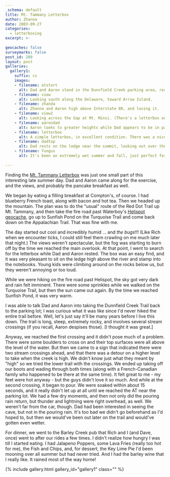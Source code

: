 ```yaml
---
_schema: default
title: Mt. Tammany Letterbox
author: Zhanna
date: 2003-09-27
categories:
  - letterboxing
excerpt: >- 
  
geocaches: false
surveymarks: false
post_id: 289
layout: post  
galleries:
  gallery1:
    suffix: cs
    images:
    - filename: atstart
      alt: Dad and Aaron stand in the Dunnfield Creek parking area, ready for adventure!
    - filename: view
      alt: Looking south along the Delaware, toward Arrow Island.
    - filename: zhanda
      alt: Zhanna and Aaron high above Interstate 80, and loving it.
    - filename: view2
      alt: Looking across the Gap at Mt. Minsi. (There's a letterbox on that mountain, too.)
    - filename: aarondad
      alt: Aaron looks to greater heights while Dad appears to be in pain.
    - filename: letterbox
      alt: A simple letterbox, in excellent condition. There was a nicely carved DWGNRA stamp to add to my notebook.  
    - filename: dadtop
      alt: Dad rests on the ledge near the summit, looking out over the river and the highways.    
    - filename: fungus
      alt: It's been an extremely wet summer and fall, just perfect for mushrooms. We saw plenty on our hike.                  
             
---
```


Finding the [Mt. Tammany Letterbox](https://www.geocities.ws/rainforest/canopy/7962/tamanny.htm) was just one small part of this interesting late summer day. Dad and Aaron came along for the exercise, and the views, and probably the pancake breakfast as well. 

We began by eating a filling breakfast at Compton's, of course. I had blueberry French toast, along with bacon and hot tea. Then we headed up the mountain. The plan was to do the "usual" route of the Red Dot Trail up Mt. Tammany, and then take the fire road past Waterboy's [Helispot geocache](https://www.geocaching.com/geocache/GC276E), go up to Sunfish Pond on the Turquoise Trail and come back down on the Appalachian Trail. That was fine with me. 

The day started out cool and incredibly humid ... and _the bugs_!!! (Like Rich when we encounter ticks, I could still feel them crawling on me much later that night.) The views weren't spectacular, but the fog was starting to burn off by the time we reached the main overlook. At that point, I went to search for the letterbox while Dad and Aaron rested. The box was an easy find, and it was very pleasant to sit on the ledge high above the river and stamp into the notebooks. Young kids were climbing around on the rocks below us, but they weren't annoying or too loud.

While we were hiking on the fire road past Helispot, the sky got very dark and rain felt imminent. There were some sprinkles while we walked on the Turquoise Trail, but then the sun came out again. By the time we reached Sunfish Pond, it was very warm. 

I was able to talk Dad and Aaron into taking the Dunnfield Creek Trail back to the parking lot; I was curious what it was like since I'd never hiked the entire trail before. Well, let's just say it'll be many years before I live this down. The trail is long, steep, extremely rocky, and involves several stream crossings (if you recall, Aaron despises those). [I thought it was great.] 

Anyway, we reached the first crossing and it didn't pose much of a problem. There were some boulders to cross on and their top surfaces were all above the level of the water. But then we came to a sign that indicated there were two stream crossings ahead, and that there was a detour on a higher level to take when the creek is high. We didn't know just what they meant by "high" so we tried the lower trail with the crossings. We ended up taking off our boots and wading through both times (along with a French-Canadian family who happened to be there at the same time). It felt great to me - my feet were hot anyway - but the guys didn't love it so much. And while at the second crossing, it began to pour. We were soaked within about 15 seconds, and it really didn't let up at all until we reached the AT near the parking lot. We had a few dry moments, and then not only did the pouring rain return, but thunder and lightning were right overhead, as well. We weren't far from the car, though. Dad had been interested in seeing the cave, but not in the pouring rain. It's too bad we didn't go beforehand as I'd hoped to, but then we would've been out later on the trail and would've gotten even wetter.

For dinner, we went to the Barley Creek pub that Rich and I (and Dave, once) went to after our rides a few times. I didn't realize how hungry I was till I started eating. I had Jalapeno Poppers, some Lava Fries (really too hot for me), the Fish and Chips, and, for dessert, the Key Lime Pie I'd been mooning over all summer but had never tried. And I had the barley wine that I really like. It rained most of the way home!

{% include gallery.html gallery_id="gallery1" class="" %}